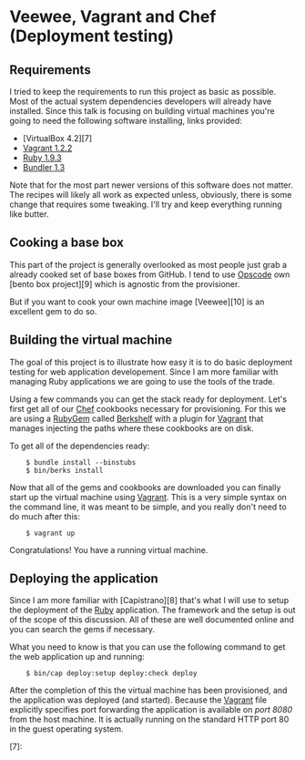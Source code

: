 # Veewee, Vagrant and Chef (Deployment testing)

## Requirements

I tried to keep the requirements to run this project as basic as possible. Most
of the actual system dependencies developers will already have installed. Since
this talk is focusing on building virtual machines you're going to need the
following software installing, links provided:

* [VirtualBox 4.2][7]
* [Vagrant 1.2.2][4]
* [Ruby 1.9.3][6]
* [Bundler 1.3][5]

Note that for the most part newer versions of this software does not matter.
The recipes will likely all work as expected unless, obviously, there is some
change that requires some tweaking. I'll try and keep everything running like
butter.

## Cooking a base box

This part of the project is generally overlooked as most people just grab a
already cooked set of base boxes from GitHub. I tend to use [Opscode][1] own
[bento box project][9] which is agnostic from the provisioner.

But if you want to cook your own machine image [Veewee][10] is an excellent
gem to do so.

## Building the virtual machine

The goal of this project is to illustrate how easy it is to do basic deployment
testing for web application developement. Since I am more familiar with managing
Ruby applications we are going to use the tools of the trade.

Using a few commands you can get the stack ready for deployment. Let's first get
all of our [Chef][1] cookbooks necessary for provisioning. For this we are using
a [RubyGem][2] called [Berkshelf][3] with a plugin for [Vagrant][4] that manages
injecting the paths where these cookbooks are on disk.

To get all of the dependencies ready:

        $ bundle install --binstubs
        $ bin/berks install

Now that all of the gems and cookbooks are downloaded you can finally start up
the virtual machine using [Vagrant][4]. This is a very simple syntax on the
command line, it was meant to be simple, and you really don't need to do much
after this:

        $ vagrant up

Congratulations! You have a running virtual machine.

## Deploying the application

Since I am more familiar with [Capistrano][8] that's what I will use to setup
the deployment of the [Ruby][2] application. The framework and the setup is out
of the scope of this discussion. All of these are well documented online and you
can search the gems if necessary.

What you need to know is that you can use the following command to get the web
application up and running:

        $ bin/cap deploy:setup deploy:check deploy

After the completion of this the virtual machine has been provisioned, and the
application was deployed (and started). Because the [Vagrant][4] file explicitly
specifies port forwarding the application is available on *port 8080* from the
host machine. It is actually running on the standard HTTP port 80 in the guest
operating system.

[1]: https://opscode.com/chef
[2]: https://rubygems.org
[3]: https://berkshelf.com
[4]: https://vagrantup.com
[5]: https://bundler.com
[6]: https://ruby-lang.org
[7]:
